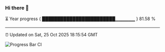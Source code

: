 ### Hi there 👋

⏳ Year progress { ████████████████████████▁▁▁▁▁▁ } 81.58 %

---

⏰ Updated on Sat, 25 Oct 2025 18:15:54 GMT

![Progress Bar CI](https://github.com/code-lakshay/GitHub-Actions-Demo/workflows/Progress%20Bar%20CI/badge.svg)
